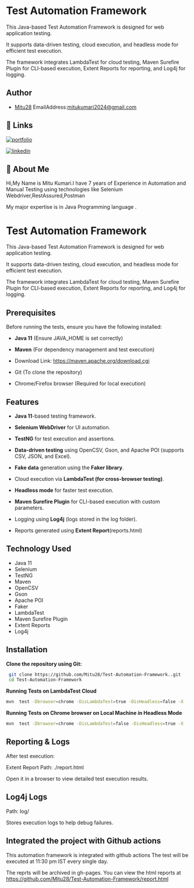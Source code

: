 
# Test Automation Framework

This Java-based Test Automation Framework is designed for web application testing.

 It supports data-driven testing, cloud execution, and headless mode for efficient test execution. 
 
 The framework integrates LambdaTest for cloud testing, Maven Surefire Plugin for CLI-based execution, Extent Reports for reporting, and Log4j for logging.


## Author

- [Mitu28](https://github.com/Mitu28)
EmailAddress:mitukumari2024@gmail.com

## 🔗 Links
[![portfolio](https://img.shields.io/badge/my_portfolio-000?style=for-the-badge&logo=ko-fi&logoColor=white)](https://github.com/Mitu28)

[![linkedin](https://img.shields.io/badge/linkedin-0A66C2?style=for-the-badge&logo=linkedin&logoColor=white)](https://www.linkedin.com/in/mituk28/)


## 🚀 About Me
Hi,My Name is Mitu Kumari.I have 7 years of Experience in Automation and Manual Testing using technologies  like Selenium Webdriver,RestAssured,Postman

My major expertise is in Java Programming language .


# Test Automation Framework

This Java-based Test Automation Framework is designed for web application testing.

 It supports data-driven testing, cloud execution, and headless mode for efficient test execution. 
 
 The framework integrates LambdaTest for cloud testing, Maven Surefire Plugin for CLI-based execution, Extent Reports for reporting, and Log4j for logging.


## Prerequisites

Before running the tests, ensure you have the following installed:

- **Java 11** (Ensure JAVA_HOME is set correctly)

- **Maven** (For dependency management and test execution)

- Download Link: https://maven.apache.org/download.cgi

- Git (To clone the repository)

- Chrome/Firefox browser (Required for local execution)


## Features
- **Java 11**-based testing framework.

- **Selenium WebDriver** for UI automation.

- **TestNG** for test execution and assertions.

- **Data-driven testing** using OpenCSV, Gson, and Apache POI (supports CSV, JSON, and Excel).

- **Fake data** generation using the **Faker library**.

- Cloud execution via **LambdaTest (for cross-browser testing)**.

- **Headless mode** for faster test execution.

- **Maven Surefire Plugin** for CLI-based execution with custom parameters.

- Logging using **Log4j** (logs stored in the log folder).

- Reports generated using **Extent Report**(reports.html)


## Technology	Used
- Java 11	
- Selenium	
- TestNG	
- Maven	
- OpenCSV	
- Gson	
- Apache POI	
- Faker 
- LambdaTest	
- Maven Surefire Plugin	
- Extent Reports	
- Log4j	






## Installation

**Clone the repository using Git:**

```bash
 git clone https://github.com/Mitu28/Test-Automation-Framework..git
 cd Test-Automation-Framework
```
    

**Running Tests on LambdaTest Cloud**

```bash
mvn  test -Dbrowser=chrome -DisLambdaTest=true -DisHeadless=false -X

```
    
 **Running Tests on Chrome browser on Local Machine in Headless Mode**

```bash
mvn  test -Dbrowser=chrome -DisLambdaTest=false -DisHeadless=true -X

```

## Reporting & Logs
After test execution:

Extent Report
Path: ./report.html

Open it in a browser to view detailed test execution results.

## Log4j Logs
Path: log/

Stores execution logs to help debug failures.


## Integrated the project with Github actions
This automation framework is integrated with github actions
The test will be executed at 11:30 pm IST every single day.

The reprts will be archived in gh-pages.
You can view the html reports at https://github.com/Mitu28/Test-Automation-Framework/report.html
